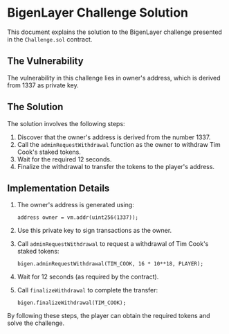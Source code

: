 # BigenLayer Challenge Solution

This document explains the solution to the BigenLayer challenge presented in the `Challenge.sol` contract.

## The Vulnerability

The vulnerability in this challenge lies in owner's address, which is derived from 1337 as private key.

## The Solution

The solution involves the following steps:

1. Discover that the owner's address is derived from the number 1337.
2. Call the `adminRequestWithdrawal` function as the owner to withdraw Tim Cook's staked tokens.
3. Wait for the required 12 seconds.
4. Finalize the withdrawal to transfer the tokens to the player's address.

## Implementation Details

1. The owner's address is generated using:
   ```solidity
   address owner = vm.addr(uint256(1337));
   ```

2. Use this private key to sign transactions as the owner.

3. Call `adminRequestWithdrawal` to request a withdrawal of Tim Cook's staked tokens:
   ```solidity
   bigen.adminRequestWithdrawal(TIM_COOK, 16 * 10**18, PLAYER);
   ```

4. Wait for 12 seconds (as required by the contract).

5. Call `finalizeWithdrawal` to complete the transfer:
   ```solidity
   bigen.finalizeWithdrawal(TIM_COOK);
   ```

By following these steps, the player can obtain the required tokens and solve the challenge.
